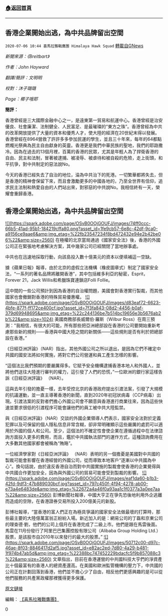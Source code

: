 ###  [:house:返回首頁](https://github.com/ourhimalayas/txt)
---

## 香港企業開始出逃，為中共品牌留出空間
`2020-07-06 10:44 喜馬拉雅戰鷹團 Himalaya Hawk Squad` [轉載自GNews](https://gnews.org/zh-hant/255711/)

*新聞來源：《Breitbart》*

*作者：John Hayward*

*翻譯/簡評：文明明*

*校對：沐子璐璐*

*Page：椰子哦耶*

**簡評：**

香港曾經是三大國際金融中心之一，是遠東第一貿易和航運中心。香港曾經是治安優良、社會廉潔、法制健全、人民富足、是最璀璨的“東方之珠”。香港曾經為中共的改革開放提供了大量的資本和優秀人才，使大陸的經濟在20世紀末得以發展。香港曾經在8964營救了許許多多參加民運的學生，並且三十年來，每年的64都點燃燭光祭典為民主自由獻身的英靈。香港更是我們中華民族的聖地，我們的耶路撒冷。因為在過去的13個月裡，百萬的香港的民眾，尤其是年輕人為了捍衛香港的自由、民主和法制，冒著被逮捕、被凌辱、被虐待和被自殺的危險，走上街頭，和平抗爭，對中共制定的惡法說No。

今天的香港已經失去了自治的地位，淪為中共治下的死港。一切繁華都將失去，但是香港的精神會保留下來，而且會激勵更多的中國各地的，乃至全世界有信仰，追求民主法制和熱愛自由的人們站出來，對邪惡的中共說No。我相信終有一天，榮耀會重歸香港。



##  **香港企業開始出逃，為中共品牌留出空間** 


 [!\[\](https://spark.adobe.com/page/OSvB0OOjGOUFJ/images/74ff0ccc-66b5-41ad-95b1-184219cffa80.png?asset_id=1fe9cb57-6e8c-42df-9ca0-a9156ce9aae6&amp;img_etag=%22fb23547234f8bd472432e94e2b42be06%22&amp;size=2560)](https://spark.adobe.com/page/OSvB0OOjGOUFJ/images/74ff0ccc-66b5-41ad-95b1-184219cffa80.png?asset_id=1fe9cb57-6e8c-42df-9ca0-a9156ce9aae6&amp;img_etag=%22fb23547234f8bd472432e94e2b42be06%22&amp;size=1024) 
在極權的北京當局通過《國家安全法》後，香港的外國公司正在緊張地考慮解決方案，其中幾家公司已經關閉了當地辦事處。

中共也在迅速地採取行動，向該島投入數十億美元的資本以便填補這一空缺。

據《蘋果日報》報導，由於北京的虛假立法機構（橡皮圖章式）制定了國家安全法，“一系列的著名品牌將離開香港”，其中包括維多利亞的秘密，Esprit，Forever 21，Jack Willis和希臘珠寶連鎖店Folli Follie。

這中間的一些公司預計到因為香港的自治權問題，美國會對香港實行製裁，而其他國家也會撤銷對香港的特殊貿易優惠權。
 [!\[\](https://spark.adobe.com/page/OSvB0OOjGOUFJ/images/d83eaf72-6623-4bfe-877f-ff172ce400cf.jpg?asset_id=7f3fa843-08d2-4456-b0af-379d69948695&amp;img_etag=%22c244136be7b514bc19656e3b5676ab2b%22&amp;size=1024)](https://spark.adobe.com/page/OSvB0OOjGOUFJ/images/d83eaf72-6623-4bfe-877f-ff172ce400cf.jpg?asset_id=7f3fa843-08d2-4456-b0af-379d69948695&amp;img_etag=%22c244136be7b514bc19656e3b5676ab2b%22&amp;size=1024) 
美國商務部長威爾伯·羅斯（Wilbur Ross）在周三預測："我相信，有很大的可能，所有那些把亞洲總部設在香港的公司要開始重新考慮那些新的規則——香港與中國大陸之間的新關係——這些規則是否有利於把總部設在香港。”

《日經亞洲評論》（NAR）指出，其他外國公司之所以退出，是因為它們不確定中共國的國安法將如何實施，將對它們公司營運和員工產生怎樣的影響。

“這個法比我們預期的要嚴厲得多。它賦予安全機構逮捕香港本地人和外國人，並將他們送往大陸進行審判的權力，這引發了人們的恐慌，”一位歐洲的銀行家這樣告訴《日經亞洲評論》 （NAR）。

這與去年引發的擔憂一樣，去年受控北京的香港政府提出引渡法案，引發了大規模的抗議運動，並一直主導著香港的新聞，直到2020年初冠狀病毒（CCP病毒）出現。引渡法案的反對者們擔心外國公司會不願意與香港進行商業往來，因為這些快速並要求很低的引渡程序可能會讓他們的員工被中共大陸監禁。

與《日經亞洲評論》（NAR）交談的外國企業領導人們表示，國家安全法對於定義犯罪以及可保留的個人隱私信息非常含糊，卻非常明確顯示這些嚴厲的處罰可以適用於外國的個人和公司。至少，這個法的不確定性會使企業在遵循過程中在法律諮詢方面投入更多的費用，而且，鑑於中共國執法部門的運作方式，這種諮詢費用在大多數其他國家都會被稱為“賄賂”。

一位經濟學家對《日經亞洲評論》 （NAR）表明的另一個擔憂是美國對中共國的製裁可能會影響在香港經營的外國公司，從而導致本地客戶“逐漸以中共國為中心”。換句話說，由於違反香港自治而對中共國實施的製裁會使香港的企業覺得與中共國合作更加安全，因為與外國公司的貿易可能會受到製裁的影響。
 [!\[\](https://spark.adobe.com/page/OSvB0OOjGOUFJ/images/eaf1da60-b1b3-42fd-9df3-47b889030bcf.jpg?asset_id=797c450f-4f94-4278-ab00-e73a4e6483de&amp;img_etag=%22672a4a46f0a93aa1c1f0377a3a0ee7aa%22&amp;size=2560)](https://spark.adobe.com/page/OSvB0OOjGOUFJ/images/eaf1da60-b1b3-42fd-9df3-47b889030bcf.jpg?asset_id=797c450f-4f94-4278-ab00-e73a4e6483de&amp;img_etag=%22672a4a46f0a93aa1c1f0377a3a0ee7aa%22&amp;size=1024) 
彭博新聞社報導，中國大亨正在爭先恐後地利用外企逃離而造成的空隙，在香港證券交易所投入200億美元的新股。

彭博社報導，“當香港的富人們正在為極具爭議的國家安全法做最壞的打算時，那些最主要的大陸億萬富翁正紛紛入場。新近加入的是：網易公司的丁磊和京東公司的理查德·劉，他們的公司上個月在香港完成了二級上市。他們是跟在馬雲後面。馬雲在11月份發行了阿里巴巴集團控股有限公司（Alibaba Group Holding Ltd.）股票，是該股市自2010年以來發行的最大的股票。”
 [!\[\](https://spark.adobe.com/page/OSvB0OOjGOUFJ/images/50712c00-d97c-46ae-8f03-8846417d2af5.jpg?asset_id=e82ac2ed-7d80-4a29-b481-1f974b47ab5d&amp;img_etag=%22388bc747452229bdacfc5f9b857088c3%22&amp;size=2560)](https://spark.adobe.com/page/OSvB0OOjGOUFJ/images/50712c00-d97c-46ae-8f03-8846417d2af5.jpg?asset_id=e82ac2ed-7d80-4a29-b481-1f974b47ab5d&amp;img_etag=%22388bc747452229bdacfc5f9b857088c3%22&amp;size=1024) 
文章指出，目前在香港運營的中共國科技大亨們的淨資產比十個最富有的香港人的總資產還高。在美國和歐洲監管機構的壓力下，中共國的公司正在計劃回落到香港，他們並不擔心少了自由，相反他們更感興趣的是可以從他們服務的共產黨政權那裡獲得更多保護。

[原文鏈接](https://www.breitbart.com/national-security/2020/07/03/hong-kong-corporate-exodus-begins-leaving-space-for-chinese-communist-brands/#)

編輯： [【喜馬拉雅戰鷹團】](https://spark.adobe.com/page/OSvB0OOjGOUFJ/)
 
0
